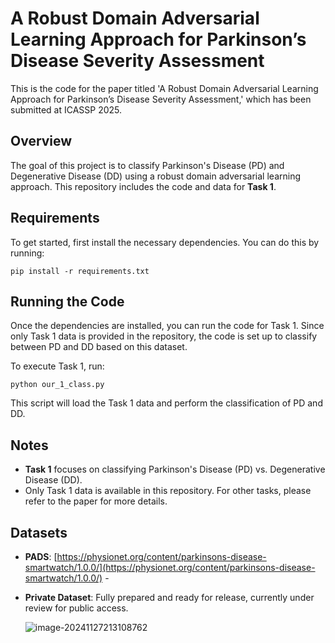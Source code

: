 # A Robust Domain Adversarial Learning Approach for Parkinson’s Disease Severity Assessment
This is the code for the paper titled 'A Robust Domain Adversarial Learning Approach for Parkinson’s Disease Severity Assessment,' which has been submitted at ICASSP 2025.



## Overview

The goal of this project is to classify Parkinson's Disease (PD) and Degenerative Disease (DD) using a robust domain adversarial learning approach. This repository includes the code and data for **Task 1**.

## Requirements

To get started, first install the necessary dependencies. You can do this by running:

```
pip install -r requirements.txt
```

## Running the Code

Once the dependencies are installed, you can run the code for Task 1. Since only Task 1 data is provided in the repository, the code is set up to classify between PD and DD based on this dataset.

To execute Task 1, run:

```
python our_1_class.py
```

This script will load the Task 1 data and perform the classification of PD and DD.

## Notes

- **Task 1** focuses on classifying Parkinson's Disease (PD) vs. Degenerative Disease (DD).
- Only Task 1 data is available in this repository. For other tasks, please refer to the paper for more details.

## Datasets

- **PADS**: [https://physionet.org/content/parkinsons-disease-smartwatch/1.0.0/](https://physionet.org/content/parkinsons-disease-smartwatch/1.0.0/) - 

- **Private Dataset**: Fully prepared and ready for release, currently under review for public access.

  ![image-20241127213108762](https://gitee.com/xu-zheyuan/imgs/raw/master/img/202411272131877.png)

